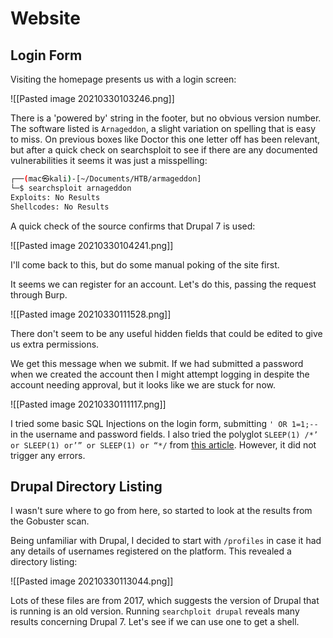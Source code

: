 # Website

## Login Form

Visiting the homepage presents us with a login screen:

![[Pasted image 20210330103246.png]]

There is a 'powered by' string in the footer, but no obvious version number. The software listed is `Arnageddon`, a slight variation on spelling that is easy to miss. On previous boxes like Doctor this one letter off has been relevant, but after a quick check on searchsploit to see if there are any documented vulnerabilities it seems it was just a misspelling:

```bash
┌──(mac㉿kali)-[~/Documents/HTB/armageddon]
└─$ searchsploit arnageddon
Exploits: No Results
Shellcodes: No Results
```

A quick check of the source confirms that Drupal 7 is used:

![[Pasted image 20210330104241.png]]

I'll come back to this, but do some manual poking of the site first.

It seems we can register for an account. Let's do this, passing the request through Burp.

![[Pasted image 20210330111528.png]]

There don't seem to be any useful hidden fields that could be edited to give us extra permissions.

We get this message when we submit. If we had submitted a password when we created the account then I might attempt logging in despite the account needing approval, but it looks like we are stuck for now.

![[Pasted image 20210330111117.png]]

I tried some basic SQL Injections on the login form, submitting `' OR 1=1;--` in the username and password fields. I also tried the polyglot `SLEEP(1) /*’ or SLEEP(1) or’” or SLEEP(1) or “*/` from [this article](https://dev.to/didymus/xss-and-sqli-polyglot-payloads-4hb4). However, it did not trigger any errors.

## Drupal Directory Listing

I wasn't sure where to go from here, so started to look at the results from the Gobuster scan.

Being unfamiliar with Drupal, I decided to start with `/profiles` in case it had any details of usernames registered on the platform. This revealed a directory listing:

![[Pasted image 20210330113044.png]]

Lots of these files are from 2017, which suggests the version of Drupal that is running is an old version. Running `searchploit drupal` reveals many results concerning Drupal 7. Let's see if we can use one to get a shell.